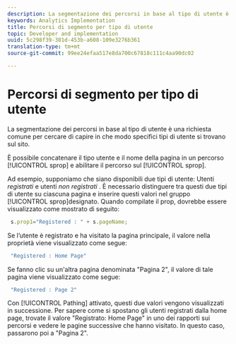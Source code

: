 ```yaml
---
description: La segmentazione dei percorsi in base al tipo di utente è una richiesta comune per cercare di capire in che modo specifici tipi di utente si trovano sul sito.
keywords: Analytics Implementation
title: Percorsi di segmento per tipo di utente
topic: Developer and implementation
uuid: 5c298f39-381d-453b-a608-109e3276b361
translation-type: tm+mt
source-git-commit: 99ee24efaa517e8da700c67818c111c4aa90dc02

---
```



# Percorsi di segmento per tipo di utente

La segmentazione dei percorsi in base al tipo di utente è una richiesta comune per cercare di capire in che modo specifici tipi di utente si trovano sul sito.

È possibile concatenare il tipo utente e il nome della pagina in un percorso [!UICONTROL sprop] e abilitare il percorso sul [!UICONTROL sprop].

Ad esempio, supponiamo che siano disponibili due tipi di utente: Utenti _registrati_ e utenti _non registrati_ . È necessario distinguere tra questi due tipi di utente su ciascuna pagina e inserire questi valori nel gruppo [!UICONTROL sprop]designato. Quando compilate il prop, dovrebbe essere visualizzato come mostrato di seguito:

```js
 s.prop1="Registered : " + s.pageName;
```

Se l’utente è registrato e ha visitato la pagina principale, il valore nella proprietà viene visualizzato come segue:

```js
 "Registered : Home Page"
```

Se fanno clic su un'altra pagina denominata "Pagina 2", il valore di tale pagina viene visualizzato come segue:

```js
 "Registered : Page 2"
```

Con [!UICONTROL Pathing] attivato, questi due valori vengono visualizzati in successione. Per sapere come si spostano gli utenti registrati dalla home page, trovate il valore "Registrato: Home Page" in uno dei rapporti sui percorsi e vedere le pagine successive che hanno visitato. In questo caso, passarono poi a "Pagina 2".
